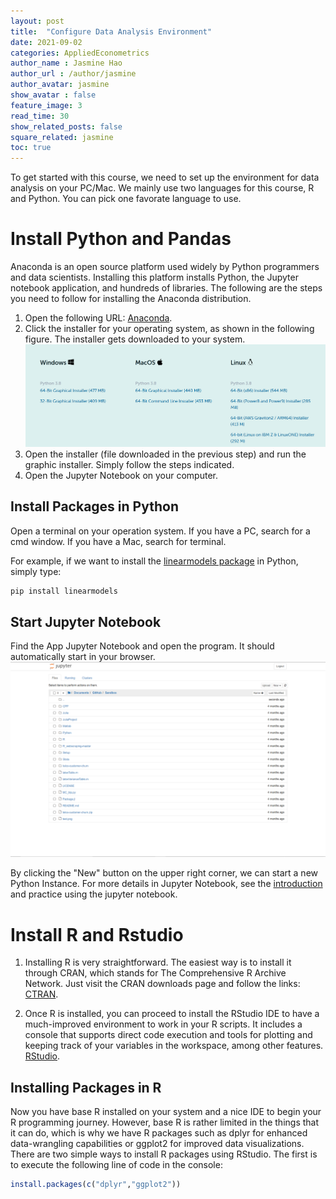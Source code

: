 ```yaml
---
layout: post
title:  "Configure Data Analysis Environment"
date: 2021-09-02 
categories: AppliedEconometrics
author_name : Jasmine Hao
author_url : /author/jasmine
author_avatar: jasmine
show_avatar : false
feature_image: 3
read_time: 30
show_related_posts: false
square_related: jasmine
toc: true
---
```




To get started with this course, we need to set up the environment for data analysis on your PC/Mac.
We mainly use two languages for this course, R and Python. You can pick one favorate language to use. 


# Install Python and Pandas

Anaconda is an open source platform used widely by Python programmers and data scientists. Installing this platform installs Python, the Jupyter notebook application, and hundreds of libraries. 
The following are the steps you need to follow for installing the Anaconda distribution.
    
1. Open the following URL: [Anaconda](https://www.anaconda.com/products/individual).
2. Click the installer for your operating system, as shown in the following figure.
The installer gets downloaded to your system.
![Figure 1-1](img/W1/1.png)
3. Open the installer (file downloaded in the previous step) and run the graphic installer. Simply follow the steps indicated.
4. Open the Jupyter Notebook on your computer.

## Install Packages in Python

Open a terminal on your operation system. If you have a PC, search for a cmd window. If you have a Mac, search for terminal.

For example, if we want to install the [linearmodels package](https://bashtage.github.io/linearmodels/) in Python, simply type:
``` bash
pip install linearmodels
```

## Start Jupyter Notebook

Find the App Jupyter Notebook and open the program. It should automatically start in your browser. 
![](img/W1/2.png)

By clicking the "New" button on the upper right corner, we can start a new Python Instance. 
For more details in Jupyter Notebook, see the [introduction](https://jupyter-notebook-beginner-guide.readthedocs.io/en/latest/what_is_jupyter.html) and practice using the jupyter notebook.


# Install R and Rstudio

1. Installing R is very straightforward. The easiest way is to install it through CRAN, which stands for The Comprehensive R Archive Network. Just visit the CRAN downloads page and follow the links: [CTRAN](https://cran.r-project.org/).

2. Once R is installed, you can proceed to install the RStudio IDE to have a much-improved environment to work in your R scripts. It includes a console that supports direct code execution and tools for plotting and keeping track of your variables in the workspace, among other features. [RStudio](https://www.rstudio.com/products/rstudio/download/#download).

## Installing Packages in R
Now you have base R installed on your system and a nice IDE to begin your R programming journey. However, base R is rather limited in the things that it can do, which is why we have R packages such as dplyr for enhanced data-wrangling capabilities or ggplot2 for improved data visualizations. There are two simple ways to install R packages using RStudio. The first is to execute the following line of code in the console:

``` R
install.packages(c("dplyr","ggplot2"))
```